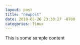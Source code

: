 ```yaml
---
layout: post
title: "newpost"
date: 2018-08-26 23:30:27 -0700
categories: linux
---
```


This is some sample content


